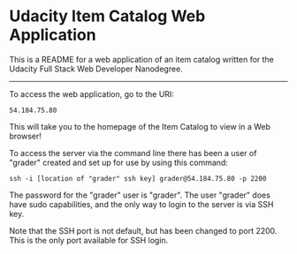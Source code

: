 # Udacity Item Catalog Web Application

This is a README for a web application of an item catalog written for the
Udacity Full Stack Web Developer Nanodegree.

---

To access the web application, go to the URI:

    54.184.75.80

This will take you to the homepage of the Item Catalog to view in a Web
browser!

To access the server via the command line there has been a user of "grader"
created and set up for use by using this command:

    ssh -i [location of "grader" ssh key] grader@54.184.75.80 -p 2200

The password for the "grader" user is "grader". The user "grader" does have
sudo capabilities, and the only way to login to the server is via SSH key.

Note that the SSH port is not default, but has been changed to port 2200.
This is the only port available for SSH login.
